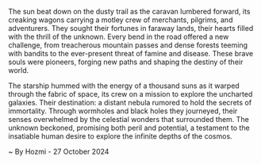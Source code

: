 
The sun beat down on the dusty trail as the caravan lumbered forward, its creaking wagons carrying a motley crew of merchants, pilgrims, and adventurers. They sought their fortunes in faraway lands, their hearts filled with the thrill of the unknown. Every bend in the road offered a new challenge, from treacherous mountain passes and dense forests teeming with bandits to the ever-present threat of famine and disease. These brave souls were pioneers, forging new paths and shaping the destiny of their world.

The starship hummed with the energy of a thousand suns as it warped through the fabric of space, its crew on a mission to explore the uncharted galaxies. Their destination: a distant nebula rumored to hold the secrets of immortality. Through wormholes and black holes they journeyed, their senses overwhelmed by the celestial wonders that surrounded them. The unknown beckoned, promising both peril and potential, a testament to the insatiable human desire to explore the infinite depths of the cosmos. 

~ By Hozmi - 27 October 2024
